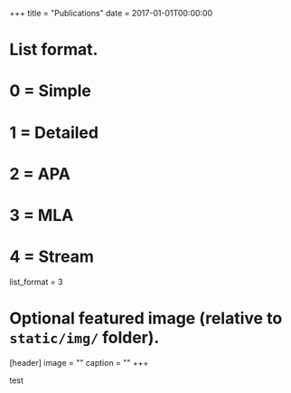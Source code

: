 +++
title = "Publications"
date = 2017-01-01T00:00:00

# List format.
#   0 = Simple
#   1 = Detailed
#   2 = APA
#   3 = MLA
#   4 = Stream
list_format = 3

# Optional featured image (relative to `static/img/` folder).
[header]
image = ""
caption = ""
+++

test

<div id="fm-medium-embed"></div>

<script src="//data.feedmirror.com/embed.js"></script>
<script>
  var fmSettings = {
    feedURL: 'https://data.feedmirror.com/-LTup6O3chFPtYQjqXJ5.json',
    integration: 'medium-embed',
    linkOutText: 'Read more',
    linkToMediumProfileText: 'Subscribe on Medium',
    postsCount: 3,
    element: 'fm-medium-embed'
  };
  feedmirror.initialize(fmSettings);
</script>
            